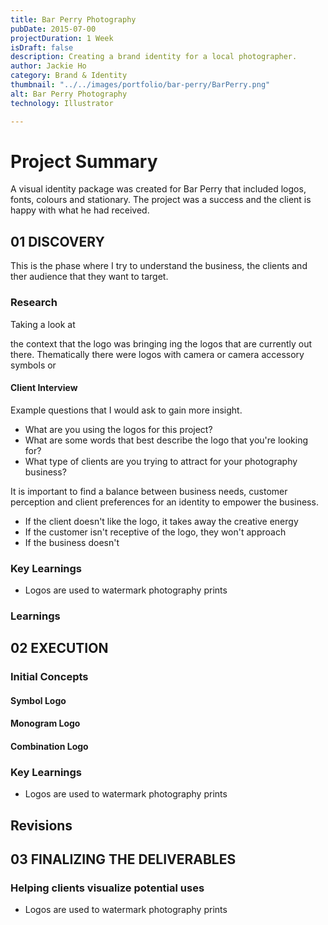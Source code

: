 ```yaml
---
title: Bar Perry Photography
pubDate: 2015-07-00
projectDuration: 1 Week
isDraft: false
description: Creating a brand identity for a local photographer.
author: Jackie Ho
category: Brand & Identity
thumbnail: "../../images/portfolio/bar-perry/BarPerry.png"
alt: Bar Perry Photography
technology: Illustrator

---
```

 
# Project Summary
A visual identity package was created for Bar Perry that included logos, fonts, colours and stationary. The project was a success and the client is happy with what he had received.

## 01 DISCOVERY
This is the phase where I try to understand the business, the clients and ther audience that they want to target. 

### Research
Taking a look at


the context that the logo was bringing ing the logos that are currently out there. 
Thematically there were logos with camera or camera accessory symbols or 

#### Client Interview

Example questions that I would ask to gain more insight. 
- What are you using the logos for this project?
- What are some words that best describe the logo that you're looking for?
- What type of clients are you trying to attract for your photography business?

It is important to find a balance between business needs, customer perception and client preferences for an identity to empower the business. 

- If the client doesn't like the logo, it takes away the creative energy
- If the customer isn't receptive of the logo, they won't approach 
- If the business doesn't  

### Key Learnings
- Logos are used to watermark photography prints 

### Learnings



## 02 EXECUTION
### Initial Concepts
#### Symbol Logo
#### Monogram Logo
#### Combination Logo

### Key Learnings
- Logos are used to watermark photography prints 

## Revisions

## 03 FINALIZING THE DELIVERABLES


### Helping clients visualize potential uses

- Logos are used to watermark photography prints 





